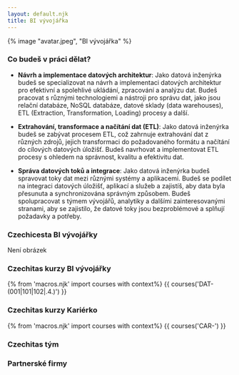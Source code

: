 ```yaml
---
layout: default.njk
title: BI vývojářka
---
```

{% image "avatar.jpeg", "BI vývojářka" %}

### Co budeš v práci dělat?
- **Návrh a implementace datových architektur**: Jako datová inženýrka budeš se specializovat na návrh a implementaci datových architektur pro efektivní a spolehlivé ukládání, zpracování a analýzu dat. Budeš pracovat s různými technologiemi a nástroji pro správu dat, jako jsou relační databáze, NoSQL databáze, datové sklady (data warehouses), ETL (Extraction, Transformation, Loading) procesy a další.

- **Extrahování, transformace a načítání dat (ETL)**: Jako datová inženýrka budeš se zabývat procesem ETL, což zahrnuje extrahování dat z různých zdrojů, jejich transformaci do požadovaného formátu a načítání do cílových datových úložišť. Budeš navrhovat a implementovat ETL procesy s ohledem na správnost, kvalitu a efektivitu dat.

- **Správa datových toků a integrace**: Jako datová inženýrka budeš spravovat toky dat mezi různými systémy a aplikacemi. Budeš se podílet na integraci datových úložišť, aplikací a služeb a zajistíš, aby data byla přesunuta a synchronizována správným způsobem. Budeš spolupracovat s týmem vývojářů, analytiky a dalšími zainteresovanými stranami, aby se zajistilo, že datové toky jsou bezproblémové a splňují požadavky a potřeby.

### Czechicesta BI vývojářky
Není obrázek

### Czechitas kurzy BI vývojářky
{% from 'macros.njk' import courses with context%}
{{ courses('DAT-(001|101|102|.4.)') }}

### Czechitas kurzy Kariérko
{% from 'macros.njk' import courses with context%}
{{ courses('CAR-') }}

### Czechitas tým

### Partnerské firmy